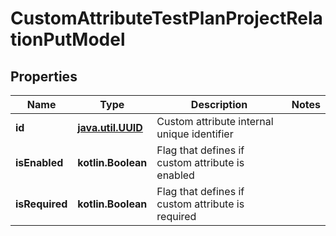 
# CustomAttributeTestPlanProjectRelationPutModel

## Properties
| Name | Type | Description | Notes |
| ------------ | ------------- | ------------- | ------------- |
| **id** | [**java.util.UUID**](java.util.UUID.md) | Custom attribute internal unique identifier |  |
| **isEnabled** | **kotlin.Boolean** | Flag that defines if custom attribute is enabled |  |
| **isRequired** | **kotlin.Boolean** | Flag that defines if custom attribute is required |  |



